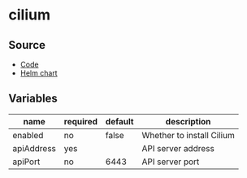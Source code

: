 # cilium

## Source

* [Code](https://github.com/cilium/cilium/)
* [Helm chart](https://github.com/cilium/cilium/tree/v1.12.3/install/kubernetes/cilium)

## Variables

| name       | required | default | description
|------------|----------|---------|-------------
| enabled    | no       | false   | Whether to install Cilium
| apiAddress | yes      |         | API server address
| apiPort    | no       | 6443    | API server port
